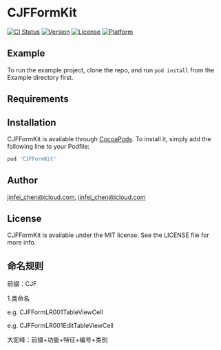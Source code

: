 # CJFFormKit

[![CI Status](https://img.shields.io/travis/jinfei_chen@icloud.com/CJFFormKit.svg?style=flat)](https://travis-ci.org/jinfei_chen@icloud.com/CJFFormKit)
[![Version](https://img.shields.io/cocoapods/v/CJFFormKit.svg?style=flat)](https://cocoapods.org/pods/CJFFormKit)
[![License](https://img.shields.io/cocoapods/l/CJFFormKit.svg?style=flat)](https://cocoapods.org/pods/CJFFormKit)
[![Platform](https://img.shields.io/cocoapods/p/CJFFormKit.svg?style=flat)](https://cocoapods.org/pods/CJFFormKit)

## Example

To run the example project, clone the repo, and run `pod install` from the Example directory first.

## Requirements

## Installation

CJFFormKit is available through [CocoaPods](https://cocoapods.org). To install
it, simply add the following line to your Podfile:

```ruby
pod 'CJFFormKit'
```

## Author

jinfei_chen@icloud.com, jinfei_chen@icloud.com

## License

CJFFormKit is available under the MIT license. See the LICENSE file for more info.

## 命名规则

前缀：CJF

1.类命名 

e.g. CJFFormLR001TableViewCell

e.g. CJFFormLR001EditTableViewCell

大驼峰：前缀+功能+特征+编号+类别
